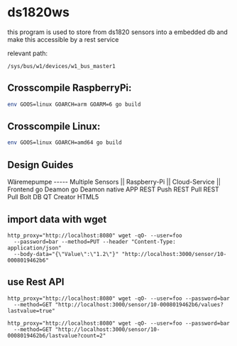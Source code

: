 # ds1820ws

this program is used to store from ds1820 sensors into a embedded db
and make this accessible by a rest service

relevant path: 
```shell
/sys/bus/w1/devices/w1_bus_master1
````

## Crosscompile RaspberryPi:

```sh
env GOOS=linux GOARCH=arm GOARM=6 go build
```

## Crosscompile Linux:
```sh
env GOOS=linux GOARCH=amd64 go build
```

## Design Guides

Wäremepumpe ----- Multiple Sensors    ||   Raspberry-Pi    ||     Cloud-Service  ||    Frontend
                                            go Deamon               go Deamon             native APP
                                            REST Push               REST Pull             REST Pull
                                                                    Bolt DB               QT Creator
                                                                                          HTML5


## import data with wget
```
http_proxy="http://localhost:8080" wget -qO- --user=foo 
  --password=bar --method=PUT --header "Content-Type: application/json" 
  --body-data="{\"Value\":\"1.2\"}" "http://localhost:3000/sensor/10-0008019462b6"
```

## use Rest API
```
http_proxy="http://localhost:8080" wget -qO- --user=foo --password=bar 
  --method=GET "http://localhost:3000/sensor/10-0008019462b6/values?lastvalue=true"
```
```
http_proxy="http://localhost:8080" wget -qO- --user=foo --password=bar 
  --method=GET "http://localhost:3000/sensor/10-0008019462b6/lastvalue?count=2"
```